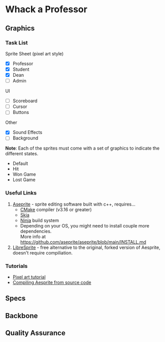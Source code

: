 # Whack a Professor 

## Graphics 
### Task List 

Sprite Sheet (pixel art style)
  * [x] Professor
  * [x] Student 
  * [x] Dean 
  * [ ] Admin

UI 
   * [ ] Scoreboard
   * [ ] Cursor
   * [ ] Buttons

Other
   * [x] Sound Effects
   * [ ] Background

**Note**: Each of the sprites must come with a set of graphics to indicate the different states. 
- Default
- Hit
- Won Game
- Lost Game

### Useful Links
1. [Aseprite](https://github.com/aseprite/aseprite/blob/main/INSTALL.md) - sprite editing software built with c++, requires...
   * [CMake](https://cmake.org/download/) compiler (v3.16 or greater)
   * [Skia](https://github.com/aseprite/skia/releases) 
   * [Ninja](https://ninja-build.org/) build system 
   * Depending on your OS, you might need to install couple more dependencies. <br>More info at <https://github.com/aseprite/aseprite/blob/main/INSTALL.md>
2. [LibreSprite](https://libresprite.github.io/#!/) - free alternative to the original, forked version of Aesprite, doesn't require compiliation. 

### Tutorials 
- [Pixel art tutorial](https://www.youtube.com/watch?v=lfR7Qj04-UA) 
- [Compiling Aesprite from source code](https://www.youtube.com/watch?v=82TIDyKjxuE)


## Specs

## Backbone

## Quality Assurance
